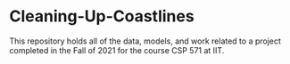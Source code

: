 # Cleaning-Up-Coastlines

This repository holds all of the data, models, and work related to a project completed in the Fall of 2021 for the course CSP 571 at IIT.
